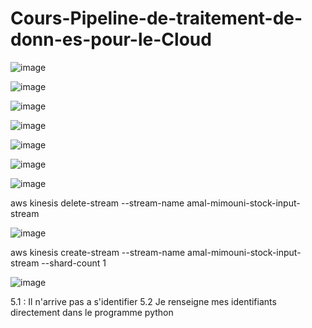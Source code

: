 # Cours-Pipeline-de-traitement-de-donn-es-pour-le-Cloud

![image](https://user-images.githubusercontent.com/105076907/205955269-f2cd047f-c944-4b21-b6f0-6b9701c58505.png)

![image](https://user-images.githubusercontent.com/105076907/205955626-732a9afd-7e86-44dc-a820-22245f494cfb.png)

![image](https://user-images.githubusercontent.com/105076907/205955916-28246546-20be-4552-a1dc-5842168c237b.png)

![image](https://user-images.githubusercontent.com/105076907/205957635-7ee8d558-d56f-4ec1-a41e-f03e04e87afc.png)

![image](https://user-images.githubusercontent.com/105076907/205957731-c6d07d54-19d2-47fb-a39a-4f9f34cd6ea8.png)

![image](https://user-images.githubusercontent.com/105076907/205958728-445dbbb3-0f66-47e0-8da9-328bdc48a08e.png)

![image](https://user-images.githubusercontent.com/105076907/205959804-671625c1-378a-437c-991d-18116314f063.png)

aws kinesis delete-stream --stream-name amal-mimouni-stock-input-stream

![image](https://user-images.githubusercontent.com/105076907/205960041-9d0c9419-cfdd-46c2-ad76-d4930e168aae.png)

aws kinesis create-stream --stream-name amal-mimouni-stock-input-stream --shard-count 1

![image](https://user-images.githubusercontent.com/105076907/205960314-f4e96612-3d7d-4eb9-b6ec-79e7faa977c3.png)

5.1 : Il n'arrive pas a s'identifier
5.2 Je renseigne mes identifiants directement dans le programme python





